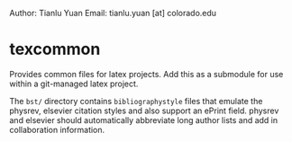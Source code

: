 Author: Tianlu Yuan
Email: tianlu.yuan [at] colorado.edu

# texcommon
Provides common files for latex projects.  Add this as a submodule for use within a git-managed latex project.

The `bst/` directory contains `bibliographystyle` files that emulate the physrev, elsevier citation styles and also support an ePrint field. physrev and elsevier should automatically abbreviate long author lists and add in collaboration information.
